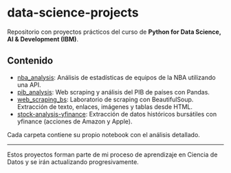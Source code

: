 # data-science-projects

Repositorio con proyectos prácticos del curso de **Python for Data Science, AI & Development (IBM)**.

## Contenido

- [nba_analysis](./nba_analysis/nba_warriors_vs_raptors_api.ipynb.ipynb): Análisis de estadísticas de equipos de la NBA utilizando una API.
- [pib_analysis](./pib_analysis/pib_web_scraping.ipynb.ipynb): Web scraping y análisis del PIB de países con Pandas.
- [web_scraping_bs](./web_scraping_bs/web_scraping_beautifulsoup.ipynb.ipynb): Laboratorio de scraping con BeautifulSoup. Extracción de texto, enlaces, imágenes y tablas desde HTML.
- [stock-analysis-yfinance](./stock-analysis-yfinance/stock-analysis-yfinance.ipynb): Extracción de datos históricos bursátiles con yfinance (acciones de Amazon y Apple).


Cada carpeta contiene su propio notebook con el análisis detallado. 

---

Estos proyectos forman parte de mi proceso de aprendizaje en Ciencia de Datos y se irán actualizando progresivamente.
